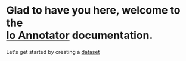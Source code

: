 # Glad to have you here, welcome to the <br/> [Io Annotator](https://ioannotator.com/datasets) documentation.

Let's get started by creating a [dataset](./documentation/datasets.html)

